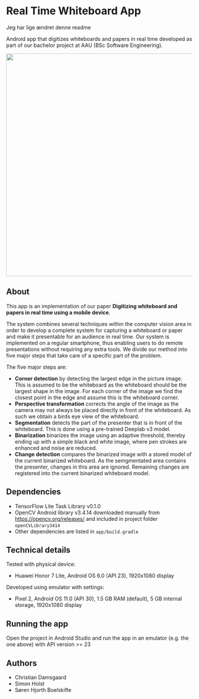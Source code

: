 # Real Time Whiteboard App

Jeg har lige ændret denne readme

Android app that digitizes whiteboards and papers in real time developed as part of our bachelor project at AAU (BSc Software Engineering).

<img src="./doc/demo.gif" width="600" />

## About

This app is an implementation of our paper **Digitizing whiteboard and papers in real time using a mobile device**.

The system combines several techniques within
the computer vision area in order to develop a complete system
for capturing a whiteboard or paper and make it presentable
for an audience in real time. Our system is implemented
on a regular smartphone, thus enabling users to do remote
presentations without requiring any extra tools. We divide
our method into five major steps that take care of a specific
part of the problem.  

The five major steps are:
* **Corner detection** by detecting the largest edge in the picture image. This is assumed to be the whiteboard as the whiteboard should be the largest shape in the image. For each corner of the image we find the closest point in the edge and assume this is the whiteboard corner.
* **Perspective transformation** corrects the angle of the image as the camera may not always be placed directly in front of the whiteboard. As such we obtain a birds eye view of the whiteboard.
* **Segmentation** detects the part of the presenter that is in front of the whiteboard. This is done using a pre-trained Deeplab v3 model.
* **Binarization** binarizes the image using an adaptive threshold, thereby ending up with a simple black and white image, where pen strokes are enhanced and noise are reduced. 
* **Change detection** compares the binarized image with a stored model of the current binarized whiteboard. As the semgmentated area contains the presenter, changes in this area are ignored. Remaining changes are registered into the current binarized whiteboard model.

## Dependencies
- TensorFlow Lite Task Library v0.1.0 
- OpenCV Android library v3.4.14 downloaded manually from https://opencv.org/releases/ and included in project folder `openCVLibrary3414` 
- Other dependencies are listed in `app/build.gradle`

## Technical details
Tested with physical device:
- Huawei Honor 7 Lite, Android OS 6.0 (API 23), 1920x1080 display

Developed using emulator with settings:
- Pixel 2, Android OS 11.0 (API 30), 1.5 GB RAM (default), 5 GB internal storage, 1920x1080 display

## Running the app
Open the project in Android Studio and run the app in an emulator (e.g. the one above) with API version >= 23

## Authors
- Christian Damsgaard
- Simon Holst
- Søren Hjorth Boelskifte


  


